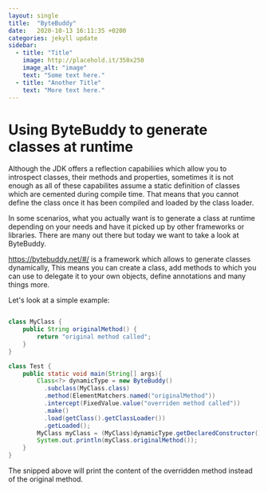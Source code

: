 ```yaml
---
layout: single
title:  "ByteBuddy"
date:   2020-10-13 16:11:35 +0200
categories: jekyll update
sidebar:
  - title: "Title"
    image: http://placehold.it/350x250
    image_alt: "image"
    text: "Some text here."
  - title: "Another Title"
    text: "More text here."
---
```


# Using ByteBuddy to generate classes at runtime

Although the JDK offers a reflection capabiliies which allow you to introspect classes, their methods and properties,
sometimes it is not enough as all of these capabilites assume a static definition of classes which are cemented during
compile time. That means that you cannot define the class once it has been compiled and loaded by the class loader. 

In some scenarios, what you actually want is to generate a class at runtime depending on your needs and have it picked up by 
other frameworks or libraries. There are many out there but today we want to take a look at ByteBuddy. 

https://bytebuddy.net/#/ is a framework which allows to generate classes dynamically, This means you can create a class,
add methods to which you can use to delegate it to your own objects, define annotations and many things more. 

Let's look at a simple example:

```java

class MyClass {
    public String originalMethod() {
        return "original method called";
    }
}

class Test {
    public static void main(String[] args){
        Class<?> dynamicType = new ByteBuddy()
          .subclass(MyClass.class)
          .method(ElementMatchers.named("originalMethod"))
          .intercept(FixedValue.value("overriden method called"))
          .make()
          .load(getClass().getClassLoader())
          .getLoaded();      
        MyClass myClass = (MyClass)dynamicType.getDeclaredConstructor().newInstance();
        System.out.println(myClass.originalMethod());
    }
}
```
The snipped above will print the content of the overridden method instead of the original method.